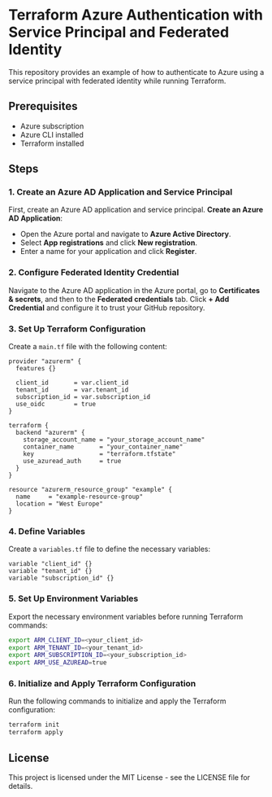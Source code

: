 
# Terraform Azure Authentication with Service Principal and Federated Identity

This repository provides an example of how to authenticate to Azure using a service principal with federated identity while running Terraform.

## Prerequisites

- Azure subscription
- Azure CLI installed
- Terraform installed

## Steps

### 1. Create an Azure AD Application and Service Principal

First, create an Azure AD application and service principal.
**Create an Azure AD Application**:
-   Open the Azure portal and navigate to  **Azure Active Directory**.
-   Select  **App registrations**  and click  **New registration**.
-   Enter a name for your application and click  **Register**.

### 2. Configure Federated Identity Credential

Navigate to the Azure AD application in the Azure portal, go to  **Certificates & secrets**, and then to the  **Federated credentials**  tab. Click  **+ Add Credential**  and configure it to trust your GitHub repository.

### 3. Set Up Terraform Configuration

Create a  `main.tf`  file with the following content:

```hcl
provider "azurerm" {
  features {}

  client_id       = var.client_id
  tenant_id       = var.tenant_id
  subscription_id = var.subscription_id
  use_oidc        = true
}

terraform {
  backend "azurerm" {
    storage_account_name = "your_storage_account_name"
    container_name       = "your_container_name"
    key                  = "terraform.tfstate"
    use_azuread_auth     = true
  }
}

resource "azurerm_resource_group" "example" {
  name     = "example-resource-group"
  location = "West Europe"
}

```

### 4. Define Variables

Create a  `variables.tf`  file to define the necessary variables:

```hcl
variable "client_id" {}
variable "tenant_id" {}
variable "subscription_id" {}

```

### 5. Set Up Environment Variables

Export the necessary environment variables before running Terraform commands:

```sh
export ARM_CLIENT_ID=<your_client_id>
export ARM_TENANT_ID=<your_tenant_id>
export ARM_SUBSCRIPTION_ID=<your_subscription_id>
export ARM_USE_AZUREAD=true
```

### 6. Initialize and Apply Terraform Configuration

Run the following commands to initialize and apply the Terraform configuration:

```sh
terraform init
terraform apply
```

## License

This project is licensed under the MIT License - see the LICENSE file for details.
